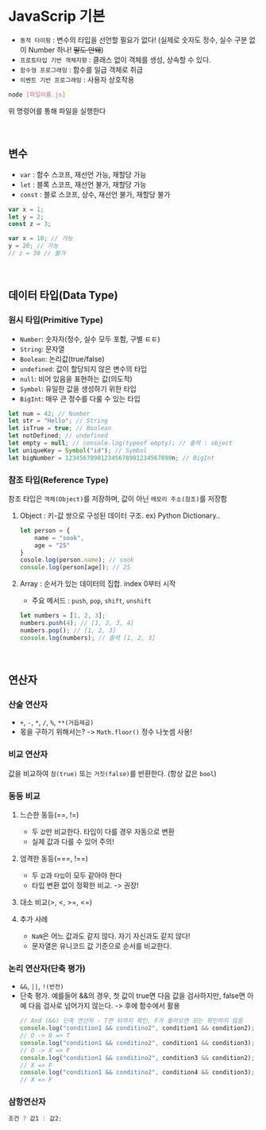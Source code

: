 # JavaScrip 기본

- `동적 타이핑` : 변수의 타입을 선언할 필요가 없다! (실제로 숫자도 정수, 실수 구분 없이 Number 하나! ~~말도 안돼~~)
- `프로토타입 기반 객체지향` : 클래스 없이 객체를 생성, 상속할 수 있다.
- `함수형 프로그래밍` : 함수를 일급 객체로 취급
- `이벤트 기반 프로그래밍` : 사용자 상호작용

```sh
node [파일이름.js]
```

위 명령어를 통해 파일을 실행한다

<br>

## 변수

- `var` : 함수 스코프, 재선언 가능, 재할당 가능
- `let` : 블록 스코프, 재선언 불가, 재할당 가능
- `const` : 블로 스코프, 상수, 재선언 불가, 재할당 불가

```javascript
var x = 1;
let y = 2;
const z = 3;

var x = 10; // 가능
y = 20; // 가능
// z = 30 // 불가
```

<br>

## 데이터 타입(Data Type)

### 원시 타입(Primitive Type)

- `Number`: 숫자자(정수, 실수 모두 포함, 구별 ㅌㅌ)
- `String`: 문자열
- `Boolean`: 논리값(true/false)
- `undefined`: 값이 할당되지 않은 변수의 타입
- `null`: 비어 있음을 표현하는 값(의도적)
- `Symbol`: 유일한 값을 생성하기 위한 타입
- `BigInt`: 매우 큰 정수를 다룰 수 있는 타입

```javascript
let num = 42; // Number
let str = "Hello"; // String
let isTrue = true; // Boolean
let notDefined; // undefined
let empty = null; // console.log(typeof empty); // 출력 : object
let uniqueKey = Symbol("id"); // Symbol
let bigNumber = 123456789012345678901234567890n; // BigInt
```

### 참조 타입(Reference Type)

참조 타입은 `객체(Object)`를 저장하며, 값이 아닌 `메모리 주소(참조)`를 저장함

1. Object : 키-값 쌍으로 구성된 데이터 구조. ex) Python Dictionary..

   ```javascript
   let person = {
       name = "sook",
       age = "25"
   }
   cosole.log(person.name); // sook
   console.log(person[age]); // 25
   ```

2. Array : 순서가 있는 데이터의 집합. index 0부터 시작
   - 주요 메서드 : `push`, `pop`, `shift`, `unshift`
   ```javascript
   let numbers = [1, 2, 3];
   numbers.push(4); // [1, 2, 3, 4]
   numbers.pop(); // [1, 2, 3]
   console.log(numbers); // 출력 [1, 2, 3]
   ```

<br>

## 연산자

### 산술 연산자

- `+`, `-`, `*`, `/`, `%`, `**(거듭제곱)`
- 몫을 구하기 위해서는?
  -> `Math.floor()` 정수 나눗셈 사용!

### 비교 연산자

값을 비교하여 `참(true)` 또는 `거짓(false)`를 반환한다. (항상 값은 `bool`)

### 동등 비교

1. 느슨한 동등(==, !=)

   - 두 `값`만 비교한다. 타입이 다를 경우 자동으로 변환
   - 실제 값과 다를 수 있어 주의!

2. 엄격한 동등(===, !==)

   - 두 `값`과 `타입`이 모두 같아야 한다
   - 타입 변환 없이 정확한 비교. -> 권장!

3. 대소 비교(>, <, >=, <=)
4. 추가 사례
   - `NaN`은 어느 값과도 같지 않다. 자기 자신과도 같지 않다!
   - 문자열은 유니코드 값 기준으로 순서를 비교한다.

### 논리 연산자(단축 평가)

- `&&`, `||`, `!(반전)`
- 단축 평가. 예를들어 &&의 경우, 첫 값이 true면 다음 값을 검사하지만, false면 아예 다음 검사로 넘어가지 않는다. -> 후에 함수에서 활용
  ```javascript
  // And (&&) 단축 연산자 - T면 뒤까지 확인, F가 들어오면 뒤는 확인하지 않음
  console.log("condition1 && conditino2", condition1 && condition2); // T T
  // O -> O => T
  console.log("condition1 && conditino2", condition1 && condition3); // T F
  // O -> X => F
  console.log("condition1 && conditino2", condition3 && condition2); // F T
  // X => F
  console.log("condition1 && conditino2", condition4 && condition3); // F F
  // X => F
  ```

### 삼항연산자

```javascript
조건 ? 값1 : 값2;
```
